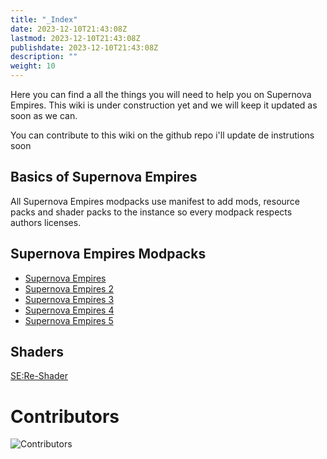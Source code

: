 ```yaml
---
title: "_Index"
date: 2023-12-10T21:43:08Z
lastmod: 2023-12-10T21:43:08Z
publishdate: 2023-12-10T21:43:08Z
description: ""
weight: 10
---
```


Here you can find a all the things you will need to help you on Supernova Empires. This wiki is under construction yet and we will keep it updated as soon as we can.

You can contribute to this wiki on the github repo i'll update de instrutions soon

## Basics of Supernova Empires

All Supernova Empires modpacks use manifest to add mods, resource packs and shader packs to the instance so every modpack respects authors licenses.

## Supernova Empires Modpacks

- [Supernova Empires](supernova-empires.md)
- [Supernova Empires 2](supernova-empires-2.md)
- [Supernova Empires 3](supernova-empires-3.md)
- [Supernova Empires 4](supernova-empires-4.md)
- [Supernova Empires 5](supernova-empires-5.md)

## Shaders

[SE:Re-Shader](shaders/Re-Shader.md)

# Contributors

![Contributors](https://contrib.rocks/image?repo=SupernovaEmpiresTeam/supernova-empires-wiki)
